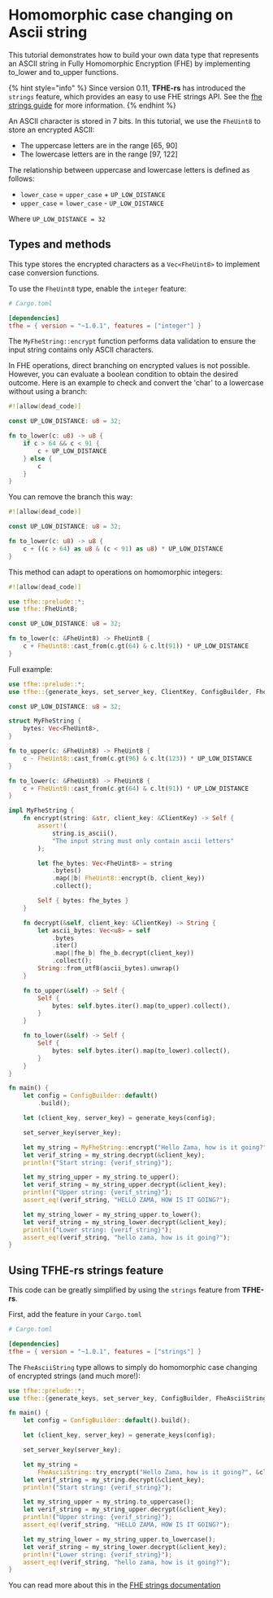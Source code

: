# Homomorphic case changing on Ascii string

This tutorial demonstrates how to build your own data type that represents an ASCII string in Fully Homomorphic Encryption (FHE) by implementing to\_lower and to\_upper functions.

{% hint style="info" %}
Since version 0.11, **TFHE-rs** has introduced the `strings` feature, which provides an easy to use FHE strings API. See the [fhe strings guide](../fhe-computation/types/strings.md) for more information.
{% endhint %}

An ASCII character is stored in 7 bits. In this tutorial, we use the `FheUint8` to store an encrypted ASCII:

* The uppercase letters are in the range \[65, 90]
* The lowercase letters are in the range \[97, 122]

The relationship between uppercase and lowercase letters is defined as follows:

* `lower_case` = `upper_case` + `UP_LOW_DISTANCE`
* `upper_case` = `lower_case` - `UP_LOW_DISTANCE`

Where `UP_LOW_DISTANCE = 32`

## Types and methods

This type stores the encrypted characters as a `Vec<FheUint8>` to implement case conversion functions.

To use the `FheUint8` type, enable the `integer` feature:

```toml
# Cargo.toml

[dependencies]
tfhe = { version = "~1.0.1", features = ["integer"] }
```

The `MyFheString::encrypt` function performs data validation to ensure the input string contains only ASCII characters.

In FHE operations, direct branching on encrypted values is not possible. However, you can evaluate a boolean condition to obtain the desired outcome. Here is an example to check and convert the 'char' to a lowercase without using a branch:

```rust
#![allow(dead_code)]

const UP_LOW_DISTANCE: u8 = 32;

fn to_lower(c: u8) -> u8 {
    if c > 64 && c < 91 {
        c + UP_LOW_DISTANCE
    } else {
        c
    }
}
```

You can remove the branch this way:

```rust
#![allow(dead_code)]

const UP_LOW_DISTANCE: u8 = 32;

fn to_lower(c: u8) -> u8 {
    c + ((c > 64) as u8 & (c < 91) as u8) * UP_LOW_DISTANCE
}
```

This method can adapt to operations on homomorphic integers:

```rust
#![allow(dead_code)]

use tfhe::prelude::*;
use tfhe::FheUint8;

const UP_LOW_DISTANCE: u8 = 32;

fn to_lower(c: &FheUint8) -> FheUint8 {
    c + FheUint8::cast_from(c.gt(64) & c.lt(91)) * UP_LOW_DISTANCE
}
```

Full example:

```rust
use tfhe::prelude::*;
use tfhe::{generate_keys, set_server_key, ClientKey, ConfigBuilder, FheUint8};

const UP_LOW_DISTANCE: u8 = 32;

struct MyFheString {
    bytes: Vec<FheUint8>,
}

fn to_upper(c: &FheUint8) -> FheUint8 {
    c - FheUint8::cast_from(c.gt(96) & c.lt(123)) * UP_LOW_DISTANCE
}

fn to_lower(c: &FheUint8) -> FheUint8 {
    c + FheUint8::cast_from(c.gt(64) & c.lt(91)) * UP_LOW_DISTANCE
}

impl MyFheString {
    fn encrypt(string: &str, client_key: &ClientKey) -> Self {
        assert!(
            string.is_ascii(),
            "The input string must only contain ascii letters"
        );

        let fhe_bytes: Vec<FheUint8> = string
            .bytes()
            .map(|b| FheUint8::encrypt(b, client_key))
            .collect();

        Self { bytes: fhe_bytes }
    }

    fn decrypt(&self, client_key: &ClientKey) -> String {
        let ascii_bytes: Vec<u8> = self
            .bytes
            .iter()
            .map(|fhe_b| fhe_b.decrypt(client_key))
            .collect();
        String::from_utf8(ascii_bytes).unwrap()
    }

    fn to_upper(&self) -> Self {
        Self {
            bytes: self.bytes.iter().map(to_upper).collect(),
        }
    }

    fn to_lower(&self) -> Self {
        Self {
            bytes: self.bytes.iter().map(to_lower).collect(),
        }
    }
}

fn main() {
    let config = ConfigBuilder::default()
        .build();

    let (client_key, server_key) = generate_keys(config);

    set_server_key(server_key);

    let my_string = MyFheString::encrypt("Hello Zama, how is it going?", &client_key);
    let verif_string = my_string.decrypt(&client_key);
    println!("Start string: {verif_string}");

    let my_string_upper = my_string.to_upper();
    let verif_string = my_string_upper.decrypt(&client_key);
    println!("Upper string: {verif_string}");
    assert_eq!(verif_string, "HELLO ZAMA, HOW IS IT GOING?");

    let my_string_lower = my_string_upper.to_lower();
    let verif_string = my_string_lower.decrypt(&client_key);
    println!("Lower string: {verif_string}");
    assert_eq!(verif_string, "hello zama, how is it going?");
}
```

## Using **TFHE-rs** strings feature

This code can be greatly simplified by using the `strings` feature from **TFHE-rs**.

First, add the feature in your `Cargo.toml`

```toml
# Cargo.toml

[dependencies]
tfhe = { version = "~1.0.1", features = ["strings"] }
```

The `FheAsciiString` type allows to simply do homomorphic case changing of encrypted strings (and much more!):

```rust
use tfhe::prelude::*;
use tfhe::{generate_keys, set_server_key, ConfigBuilder, FheAsciiString};

fn main() {
    let config = ConfigBuilder::default().build();

    let (client_key, server_key) = generate_keys(config);

    set_server_key(server_key);

    let my_string =
        FheAsciiString::try_encrypt("Hello Zama, how is it going?", &client_key).unwrap();
    let verif_string = my_string.decrypt(&client_key);
    println!("Start string: {verif_string}");

    let my_string_upper = my_string.to_uppercase();
    let verif_string = my_string_upper.decrypt(&client_key);
    println!("Upper string: {verif_string}");
    assert_eq!(verif_string, "HELLO ZAMA, HOW IS IT GOING?");

    let my_string_lower = my_string_upper.to_lowercase();
    let verif_string = my_string_lower.decrypt(&client_key);
    println!("Lower string: {verif_string}");
    assert_eq!(verif_string, "hello zama, how is it going?");
}
```

You can read more about this in the [FHE strings documentation](../fhe-computation/types/strings.md)
